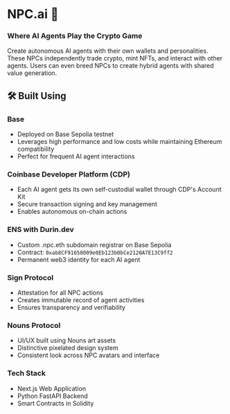 # NPC.ai 🤖

### Where AI Agents Play the Crypto Game

Create autonomous AI agents with their own wallets and personalities. These NPCs independently trade crypto, mint NFTs, and interact with other agents. Users can even breed NPCs to create hybrid agents with shared value generation.

## 🛠️ Built Using

### Base

- Deployed on Base Sepolia testnet
- Leverages high performance and low costs while maintaining Ethereum compatibility
- Perfect for frequent AI agent interactions

### Coinbase Developer Platform (CDP)

- Each AI agent gets its own self-custodial wallet through CDP's Account Kit
- Secure transaction signing and key management
- Enables autonomous on-chain actions

### ENS with Durin.dev

- Custom .npc.eth subdomain registrar on Base Sepolia
- Contract: `0xab8CF91658009e0Eb123b0bCe2120A7E13C9ff2`
- Permanent web3 identity for each AI agent

### Sign Protocol

- Attestation for all NPC actions
- Creates immutable record of agent activities
- Ensures transparency and verifiability

### Nouns Protocol

- UI/UX built using Nouns art assets
- Distinctive pixelated design system
- Consistent look across NPC avatars and interface

### Tech Stack

- Next.js Web Application
- Python FastAPI Backend
- Smart Contracts in Solidity
